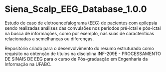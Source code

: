 # Siena_Scalp_EEG_Database_1.0.0
 Estudo de caso de eletroencefalograma (EEG) de pacientes com epilepsia sendo realizadas análises das convulsões nos períodos pré-ictal e pós-ictal na busca de informações, como por exemplo, nas suas de caracteríticas relacionadas a semelhanças ou diferenças.

 Repositório criado para o desenvolvimento do resumo estruturado como requisito na obtenção de títulos na disciplina INF-209E - PROCESSAMENTO DE SINAIS DE EEG para o curso de Pós-graduação em Engenharia da Informação na UFABC.

